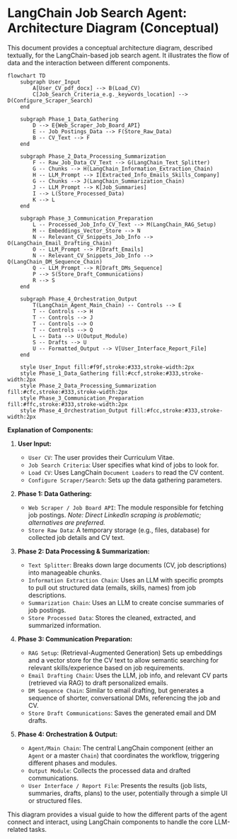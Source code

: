 # LangChain Job Search Agent: Architecture Diagram (Conceptual)

This document provides a conceptual architecture diagram, described textually, for the LangChain-based job search agent. It illustrates the flow of data and the interaction between different components.

```mermaid
flowchart TD
    subgraph User_Input
        A[User_CV_pdf_docx] --> B(Load_CV)
        C[Job_Search_Criteria_e.g._keywords_location] --> D(Configure_Scraper_Search)
    end

    subgraph Phase_1_Data_Gathering
        D --> E{Web_Scraper_Job_Board_API}
        E -- Job_Postings_Data --> F(Store_Raw_Data)
        B -- CV_Text --> F
    end

    subgraph Phase_2_Data_Processing_Summarization
        F -- Raw_Job_Data_CV_Text --> G(LangChain_Text_Splitter)
        G -- Chunks --> H(LangChain_Information_Extraction_Chain)
        H -- LLM_Prompt --> I[Extracted_Info_Emails_Skills_Company]
        G -- Chunks --> J(LangChain_Summarization_Chain)
        J -- LLM_Prompt --> K[Job_Summaries]
        I --> L(Store_Processed_Data)
        K --> L
    end

    subgraph Phase_3_Communication_Preparation
        L -- Processed_Job_Info_CV_Text --> M(LangChain_RAG_Setup)
        M -- Embeddings_Vector_Store --> N
        N -- Relevant_CV_Snippets_Job_Info --> O(LangChain_Email_Drafting_Chain)
        O -- LLM_Prompt --> P[Draft_Emails]
        N -- Relevant_CV_Snippets_Job_Info --> Q(LangChain_DM_Sequence_Chain)
        Q -- LLM_Prompt --> R[Draft_DMs_Sequence]
        P --> S(Store_Draft_Communications)
        R --> S
    end

    subgraph Phase_4_Orchestration_Output
        T(LangChain_Agent_Main_Chain) -- Controls --> E
        T -- Controls --> H
        T -- Controls --> J
        T -- Controls --> O
        T -- Controls --> Q
        L -- Data --> U(Output_Module)
        S -- Drafts --> U
        U -- Formatted_Output --> V[User_Interface_Report_File]
    end

    style User_Input fill:#f9f,stroke:#333,stroke-width:2px
    style Phase_1_Data_Gathering fill:#ccf,stroke:#333,stroke-width:2px
    style Phase_2_Data_Processing_Summarization fill:#cfc,stroke:#333,stroke-width:2px
    style Phase_3_Communication_Preparation fill:#ffc,stroke:#333,stroke-width:2px
    style Phase_4_Orchestration_Output fill:#fcc,stroke:#333,stroke-width:2px
```

**Explanation of Components:**

1.  **User Input:**
    *   `User CV`: The user provides their Curriculum Vitae.
    *   `Job Search Criteria`: User specifies what kind of jobs to look for.
    *   `Load CV`: Uses LangChain `Document Loaders` to read the CV content.
    *   `Configure Scraper/Search`: Sets up the data gathering parameters.

2.  **Phase 1: Data Gathering:**
    *   `Web Scraper / Job Board API`: The module responsible for fetching job postings. *Note: Direct LinkedIn scraping is problematic; alternatives are preferred.*
    *   `Store Raw Data`: A temporary storage (e.g., files, database) for collected job details and CV text.

3.  **Phase 2: Data Processing & Summarization:**
    *   `Text Splitter`: Breaks down large documents (CV, job descriptions) into manageable chunks.
    *   `Information Extraction Chain`: Uses an LLM with specific prompts to pull out structured data (emails, skills, names) from job descriptions.
    *   `Summarization Chain`: Uses an LLM to create concise summaries of job postings.
    *   `Store Processed Data`: Stores the cleaned, extracted, and summarized information.

4.  **Phase 3: Communication Preparation:**
    *   `RAG Setup`: (Retrieval-Augmented Generation) Sets up embeddings and a vector store for the CV text to allow semantic searching for relevant skills/experience based on job requirements.
    *   `Email Drafting Chain`: Uses the LLM, job info, and relevant CV parts (retrieved via RAG) to draft personalized emails.
    *   `DM Sequence Chain`: Similar to email drafting, but generates a sequence of shorter, conversational DMs, referencing the job and CV.
    *   `Store Draft Communications`: Saves the generated email and DM drafts.

5.  **Phase 4: Orchestration & Output:**
    *   `Agent/Main Chain`: The central LangChain component (either an `Agent` or a master `Chain`) that coordinates the workflow, triggering different phases and modules.
    *   `Output Module`: Collects the processed data and drafted communications.
    *   `User Interface / Report File`: Presents the results (job lists, summaries, drafts, plans) to the user, potentially through a simple UI or structured files.

This diagram provides a visual guide to how the different parts of the agent connect and interact, using LangChain components to handle the core LLM-related tasks.
